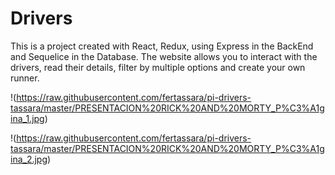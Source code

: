 # Drivers
This is a project created with React, Redux, using Express in the BackEnd and Sequelice in the Database.
The website allows you to interact with the drivers, read their details, filter by multiple options and create your own runner.

!(https://raw.githubusercontent.com/fertassara/pi-drivers-tassara/master/PRESENTACION%20RICK%20AND%20MORTY_P%C3%A1gina_1.jpg)

!(https://raw.githubusercontent.com/fertassara/pi-drivers-tassara/master/PRESENTACION%20RICK%20AND%20MORTY_P%C3%A1gina_2.jpg)
